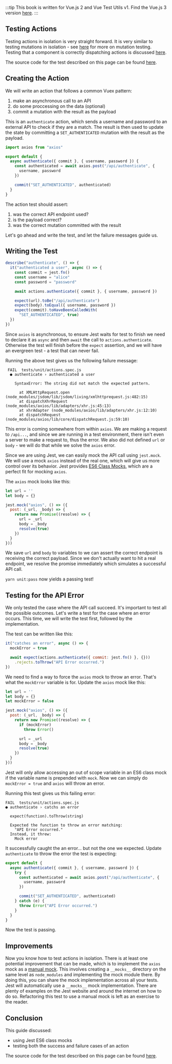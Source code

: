 :::tip This book is written for Vue.js 2 and Vue Test Utils v1.
Find the Vue.js 3 version [here](/v3/).
:::

## Testing Actions

Testing actions in isolation is very straight forward. It is very similar to testing mutations in isolation - see [here](https://lmiller1990.github.io/vue-testing-handbook/vuex-mutations.html) for more on mutation testing. Testing that a component is correctly dispatching actions is discussed [here](https://lmiller1990.github.io/vue-testing-handbook/vuex-in-components-mutations-and-actions.html).

The source code for the test described on this page can be found [here](https://github.com/lmiller1990/vue-testing-handbook/tree/master/demo-app/tests/unit/actions.spec.js).

## Creating the Action

We will write an action that follows a common Vuex pattern:

1. make an asynchronous call to an API
2. do some proccessing on the data (optional)
3. commit a mutation with the result as the payload

This is an `authenticate` action, which sends a username and password to an external API to check if they are a match. The result is then used to update the state by committing a `SET_AUTHENTICATED` mutation with the result as the payload.

```js
import axios from "axios"

export default {
  async authenticate({ commit }, { username, password }) {
    const authenticated = await axios.post("/api/authenticate", {
      username, password
    })

    commit("SET_AUTHENTICATED", authenticated)
  }
}
```

The action test should assert:

1. was the correct API endpoint used?
2. is the payload correct?
3. was the correct mutation committed with the result

Let's go ahead and write the test, and let the failure messages guide us.

## Writing the Test

```js
describe("authenticate", () => {
  it("authenticated a user", async () => {
    const commit = jest.fn()
    const username = "alice"
    const password = "password"

    await actions.authenticate({ commit }, { username, password })

    expect(url).toBe("/api/authenticate")
    expect(body).toEqual({ username, password })
    expect(commit).toHaveBeenCalledWith(
      "SET_AUTHENTICATED", true)
  })
})
```

Since `axios` is asynchronous, to ensure Jest waits for test to finish we need to declare it as `async` and then `await` the call to `actions.authenticate`. Otherwise the test will finish before the `expect` assertion, and we will have an evergreen test - a test that can never fail.

Running the above test gives us the following failure message:

```
 FAIL  tests/unit/actions.spec.js
  ● authenticate › authenticated a user

    SyntaxError: The string did not match the expected pattern.

      at XMLHttpRequest.open (node_modules/jsdom/lib/jsdom/living/xmlhttprequest.js:482:15)
      at dispatchXhrRequest (node_modules/axios/lib/adapters/xhr.js:45:13)
      at xhrAdapter (node_modules/axios/lib/adapters/xhr.js:12:10)
      at dispatchRequest (node_modules/axios/lib/core/dispatchRequest.js:59:10)
```

This error is coming somewhere from within `axios`. We are making a request to `/api...`, and since we are running in a test environment, there isn't even a server to make a request to, thus the error. We also did not defined `url` or `body` - we will do that while we solve the `axios` error.

Since we are using Jest, we can easily mock the API call using `jest.mock`. We will use a mock `axios` instead of the real one, which will give us more control over its behavior. Jest provides [ES6 Class Mocks](https://jestjs.io/docs/en/es6-class-mocks), which are a perfect fit for mocking `axios`.

The `axios` mock looks like this:

```js
let url = ''
let body = {}

jest.mock("axios", () => ({
  post: (_url, _body) => { 
    return new Promise((resolve) => {
      url = _url
      body = _body
      resolve(true)
    })
  }
}))
```

We save `url` and `body` to variables to we can assert the correct endpoint is receiving the correct payload. Since we don't actually want to hit a real endpoint, we resolve the promise immediately which simulates a successful API call.

`yarn unit:pass` now yields a passing test!

## Testing for the API Error

We only tested the case where the API call succeed. It's important to test all the possible outcomes. Let's write a test for the case where an error occurs. This time, we will write the test first, followed by the implementation.

The test can be written like this:

```js
it("catches an error", async () => {
  mockError = true

  await expect(actions.authenticate({ commit: jest.fn() }, {}))
    .rejects.toThrow("API Error occurred.")
})
```

We need to find a way to force the `axios` mock to throw an error. That's what the `mockError` variable is for. Update the `axios` mock like this:

```js
let url = ''
let body = {}
let mockError = false

jest.mock("axios", () => ({
  post: (_url, _body) => { 
    return new Promise((resolve) => {
      if (mockError) 
        throw Error()

      url = _url
      body = _body
      resolve(true)
    })
  }
}))
```

Jest will only allow accessing an out of scope variable in an ES6 class mock if the variable name is prepended with `mock`. Now we can simply do `mockError = true` and `axios` will throw an error.

Running this test gives us this failing error:

```
FAIL  tests/unit/actions.spec.js
● authenticate › catchs an error

  expect(function).toThrow(string)

  Expected the function to throw an error matching:
    "API Error occurred."
  Instead, it threw:
    Mock error
```

It successfully caught the an error... but not the one we expected. Update `authenticate` to throw the error the test is expecting:

```js
export default {
  async authenticate({ commit }, { username, password }) {
    try {
      const authenticated = await axios.post("/api/authenticate", {
        username, password
      })

      commit("SET_AUTHENTICATED", authenticated)
    } catch (e) {
      throw Error("API Error occurred.")
    }
  }
}
```

Now the test is passing.

## Improvements

Now you know how to test actions in isolation. There is at least one potential improvement that can be made, which is to implement the `axios` mock as a [manual mock](https://jestjs.io/docs/en/manual-mocks). This involves creating a `__mocks__` directory on the same level as `node_modules` and implementing the mock module there. By doing this, you can share the mock implementation across all your tests. Jest will automatically use a `__mocks__` mock implementation. There are plenty of examples on the Jest website and around the internet on how to do so. Refactoring this test to use a manual mock is left as an exercise to the reader.

## Conclusion

This guide discussed:

- using Jest ES6 class mocks
- testing both the success and failure cases of an action

The source code for the test described on this page can be found [here](https://github.com/lmiller1990/vue-testing-handbook/tree/master/demo-app/tests/unit/actions.spec.js).
